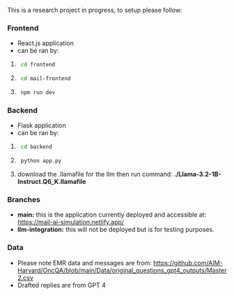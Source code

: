 This is a research project in progress, to setup please follow:

### Frontend
- React.js application
- can be ran by:
1. ```bash
    cd frontend
2. ```bash
    cd mail-frontend
3. ```bash
    npm run dev

### Backend
- Flask application
- can be ran by:
1. ```bash
    cd backend
2. ```bash
    python app.py
3. download the .llamafile for the llm then run command: **./Llama-3.2-1B-Instruct.Q6_K.llamafile**

### Branches
- **main:** this is the application currently deployed and accessible at: https://mail-ai-simulation.netlify.app/
- **llm-integration:** this will not be deployed but is for testing purposes.

### Data
- Please note EMR data and messages are from: https://github.com/AIM-Harvard/OncQA/blob/main/Data/original_questions_gpt4_outputs/Master2.csv
- Drafted replies are from GPT 4